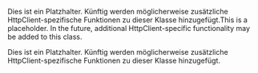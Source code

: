 <span data-ttu-id="e2c1b-p108">Dies ist ein Platzhalter. Künftig werden möglicherweise zusätzliche HttpClient-spezifische Funktionen zu dieser Klasse hinzugefügt.</span><span class="sxs-lookup"><span data-stu-id="e2c1b-p108">This is a placeholder. In the future, additional HttpClient-specific functionality may be added to this class.</span></span>

Dies ist ein Platzhalter. Künftig werden möglicherweise zusätzliche HttpClient-spezifische Funktionen zu dieser Klasse hinzugefügt.

